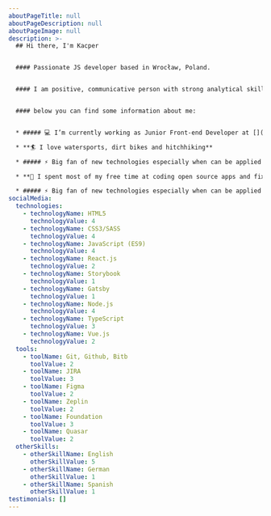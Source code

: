 ```yaml
---
aboutPageTitle: null
aboutPageDescription: null
aboutPageImage: null
description: >-
  ## Hi there, I'm Kacper


  #### Passionate JS developer based in Wrocław, Poland.


  #### I am positive, communicative person with strong analytical skills.


  #### below you can find some information about me:


  * ##### 💻 I’m currently working as Junior Front-end Developer at [](https://infermedica.com/)[2MD](https://2md.pl/)

  * **🏄 I love watersports, dirt bikes and hitchhiking**

  * ##### ⚡ Big fan of new technologies especially when can be applied in real life

  * **🔧 I spent most of my free time at coding open source apps and fixing machines at my workshop**

  * ##### ⚡ Big fan of new technologies especially when can be applied in real life
socialMedia:
  technologies:
    - technologyName: HTML5
      technologyValue: 4
    - technologyName: CSS3/SASS
      technologyValue: 4
    - technologyName: JavaScript (ES9)
      technologyValue: 4
    - technologyName: React.js
      technologyValue: 2
    - technologyName: Storybook
      technologyValue: 1
    - technologyName: Gatsby
      technologyValue: 1
    - technologyName: Node.js
      technologyValue: 4
    - technologyName: TypeScript
      technologyValue: 3
    - technologyName: Vue.js
      technologyValue: 2
  tools:
    - toolName: Git, Github, Bitb
      toolValue: 2
    - toolName: JIRA
      toolValue: 3
    - toolName: Figma
      toolValue: 2
    - toolName: Zeplin
      toolValue: 2
    - toolName: Foundation
      toolValue: 3
    - toolName: Quasar
      toolValue: 2
  otherSkills:
    - otherSkillName: English
      otherSkillValue: 5
    - otherSkillName: German
      otherSkillValue: 1
    - otherSkillName: Spanish
      otherSkillValue: 1
testimonials: []
---
```

